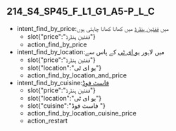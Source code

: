 ## 214_S4_SP45_F_L1_G1_A5-P_L_C
* intent_find_by_price:میں [ففٹین ہنڈرڈ](price) میں کھانا کھانا چاہتی ہوں
	- slot{"price":"ففٹین ہنڈرڈ"}
	- action_find_by_price
* intent_find_by_location:میں لاہور [یو ای ٹی](location) کے پاس سے
	- slot{"price":"ففٹین ہنڈرڈ"}
	- slot{"location":"یو ای ٹی"}
	- action_find_by_location_and_price
* intent_find_by_cuisine:[فاسٹ فوڈ ](cuisine)
	- slot{"price":"ففٹین ہنڈرڈ"}
	- slot{"location":"یو ای ٹی"}
	- slot{"cuisine":"فاسٹ فوڈ "}
	- action_find_by_location_cuisine_price
	- action_restart